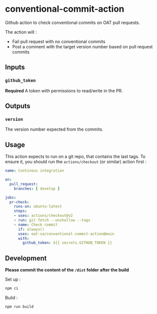 # conventional-commit-action

Github action to check conventional commits on OAT pull requests.

The action will : 
 - Fail pull request with no conventional commits
 - Post a comment with the target version number based on pull request commits

## Inputs

### `github_token`

**Required** A token with permissions to read/write in the PR.

## Outputs

### `version`

The version number expected from the commits.

## Usage

This action expects to run on a git repo, that contains the last tags. 
To ensure it, you should run the `actions/checkout` (or similar) action first : 

```yaml
name: Continous integration

on:
  pull_request:
    branches: [ develop ]

jobs:
  pr-check:
    runs-on: ubuntu-latest
    steps:
    - uses: actions/checkout@v2
    - run: git fetch --unshallow --tags
    - name: Check commit
      if: always()
      uses: oat-sa/conventional-commit-action@main
      with:
        github_token: ${{ secrets.GITHUB_TOKEN }}
```

## Development

**Please commit the content of the `/dist` folder after the build**

Set up :
```sh
npm ci
```

Build :
```sh
npm run build
```
